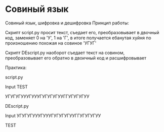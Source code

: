 # Совиный язык
Совиный язык, шифровка и дешифровка
Принцип работы:

Скрипт script.py просит текст, съедает его, преобразовывает в двочный код, заменяет 0 на 'У', 1 на 'Г', в итоге получается ебанутая хуйня по произношению похожая на совиное 'УГУГ'

Скрипт DEscript.py наоборот съедает текст на совином, преобразовывает его обратно в двоичный код и расшифровывает

Практика:

script.py

Input TEST

УГУГУГУУУГУУУГУГУГУГУУГГУГУГУГУУ

DEscript.py

Input УГУГУГУУУГУУУГУГУГУГУУГГУГУГУГУУ

TEST
